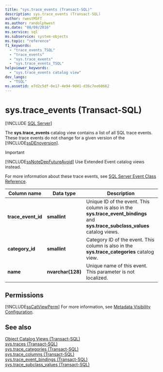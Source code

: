 ```yaml
---
title: "sys.trace_events (Transact-SQL)"
description: sys.trace_events (Transact-SQL)
author: rwestMSFT
ms.author: randolphwest
ms.date: "08/09/2016"
ms.service: sql
ms.subservice: system-objects
ms.topic: "reference"
f1_keywords:
  - "trace_events_TSQL"
  - "trace_events"
  - "sys.trace_events"
  - "sys.trace_events_TSQL"
helpviewer_keywords:
  - "sys.trace_events catalog view"
dev_langs:
  - "TSQL"
ms.assetid: e7d2c5df-0e17-4e94-9d41-d36c7ee60662
---
```

# sys.trace_events (Transact-SQL)
[!INCLUDE [SQL Server](../../includes/applies-to-version/sqlserver.md)]

  The **sys.trace_events** catalog view contains a list of all SQL trace events. These trace events do not change for a given version of the [!INCLUDE[ssDEnoversion](../../includes/ssdenoversion-md.md)].  
  
> [!IMPORTANT]  
> [!INCLUDE[ssNoteDepFutureAvoid](../../includes/ssnotedepfutureavoid-md.md)] Use Extended Event catalog views instead.  
  
 For more information about these trace events, see [SQL Server Event Class Reference](../../relational-databases/event-classes/sql-server-event-class-reference.md).  
  
  
|Column name|Data type|Description|  
|-----------------|---------------|-----------------|  
|**trace_event_id**|**smallint**|Unique ID of the event. This column is also in the **sys.trace_event_bindings** and **sys.trace_subclass_values** catalog views.|  
|**category_id**|**smallint**|Category ID of the event. This column is also in the **sys.trace_categories** catalog view.|  
|**name**|**nvarchar(128)**|Unique name of this event. This parameter is not localized.|  
  
## Permissions  
 [!INCLUDE[ssCatViewPerm](../../includes/sscatviewperm-md.md)] For more information, see [Metadata Visibility Configuration](../../relational-databases/security/metadata-visibility-configuration.md).  
  
## See also  
 [Object Catalog Views &#40;Transact-SQL&#41;](../../relational-databases/system-catalog-views/object-catalog-views-transact-sql.md)   
 [sys.traces &#40;Transact-SQL&#41;](../../relational-databases/system-catalog-views/sys-traces-transact-sql.md)   
 [sys.trace_categories &#40;Transact-SQL&#41;](../../relational-databases/system-catalog-views/sys-trace-categories-transact-sql.md)   
 [sys.trace_columns &#40;Transact-SQL&#41;](../../relational-databases/system-catalog-views/sys-trace-columns-transact-sql.md)   
 [sys.trace_event_bindings &#40;Transact-SQL&#41;](../../relational-databases/system-catalog-views/sys-trace-event-bindings-transact-sql.md)   
 [sys.trace_subclass_values &#40;Transact-SQL&#41;](../../relational-databases/system-catalog-views/sys-trace-subclass-values-transact-sql.md)  
  
  
